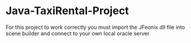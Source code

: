 # Java-TaxiRental-Project

For this project to work correctly you must import the JFeonix dll file into scene builder and connect to your own local oracle server
